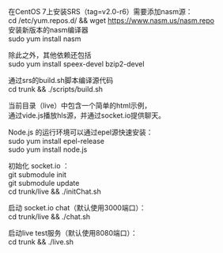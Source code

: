 在CentOS 7上安装SRS（tag=v2.0-r6）需要添加nasm源：  
cd /etc/yum.repos.d/ && wget https://www.nasm.us/nasm.repo  
安装新版本的nasm编译器  
sudo yum install nasm  
  
除此之外，其他依赖还包括  
sudo yum install speex-devel bzip2-devel  
  
通过srs的build.sh脚本编译源代码  
cd trunk && ./scripts/build.sh  
  
当前目录（live）中包含一个简单的html示例，  
通过vide.js播放hls源，并通过socket.io提供聊天。  
  
Node.js 的运行环境可以通过epel源快速安装：  
sudo yum install epel-release  
sudo yum install node.js  
  
初始化 socket.io ：  
git submodule init  
git submodule update  
cd trunk/live && ./initChat.sh  
  
启动 socket.io chat（默认使用3000端口）：  
cd trunk/live && ./chat.sh  
  
启动live test服务（默认使用8080端口）：  
cd trunk && ./live.sh  
  
  

